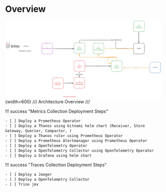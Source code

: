 # Overview

![](./assets/metrics.excalidraw.svg){width=600}
///
Architecture Overview
///

!!! success "Metrics Collection Deployment Steps"

    - [ ] Deploy a Prometheus Operator
    - [ ] Deploy a Thanos using bitnami helm chart (Receiver, Store Gateway, Querier, Compactor, )
    - [ ] Deploy a Thanos ruler using Prometheus Operator
    - [ ] Deploy a Prometheus Alertmanager using Prometheus Operator
    - [ ] Deploy a OpenTelemetry Operator
    - [ ] Deploy a OpenTelemetry Collector using OpenTelemetry Operator
    - [ ] Deploy a Grafana using helm chart






!!! success "Traces Collection Deployment Steps"

    - [ ] Deploy a Jaeger
    - [ ] Deploy a OpenTelemetry Collector
    - [ ] Trino jmx


